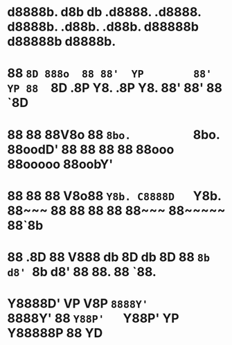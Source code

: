 # d8888b. d8b   db .d8888.        .d8888. d8888b.  .d88b.   .d88b.  d88888b d88888b d8888b. 
# 88  `8D 888o  88 88'  YP        88'  YP 88  `8D .8P  Y8. .8P  Y8. 88'     88'     88  `8D 
# 88   88 88V8o 88 `8bo.          `8bo.   88oodD' 88    88 88    88 88ooo   88ooooo 88oobY' 
# 88   88 88 V8o88   `Y8b. C8888D   `Y8b. 88~~~   88    88 88    88 88~~~   88~~~~~ 88`8b   
# 88  .8D 88  V888 db   8D        db   8D 88      `8b  d8' `8b  d8' 88      88.     88 `88. 
# Y8888D' VP   V8P `8888Y'        `8888Y' 88       `Y88P'   `Y88P'  YP      Y88888P 88   YD 
                                                                                          
